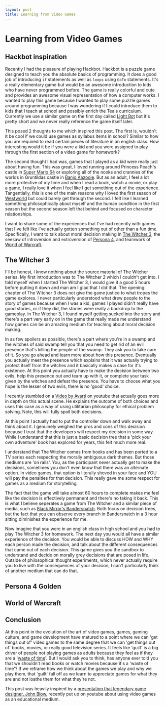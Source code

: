 ```yaml
---
layout: post
title: Learning from Video Games
---
```


# Learning from Video Games

## Hackbot inspiration

Recently I had the pleasure of playing Hackbot. Hackbot is a puzzle game designed to teach you the absolute basics of programming. It does a good job of introducing `if` statements as well as `loops` using `GoTo` statements. It's a really elementary game but would be an awesome introduction to kids who have never programmed before. The game is really colorful and cute and provides an awesome visual representation of how a computer works. I wanted to play this game because I wanted to play some puzzle games around programming because I was wondering if I could introduce them to kids that I teach at school and possibly enrich the Teals curriculum. Currently we use a similar game on the first day called [Light Bot](https://en.wikipedia.org/wiki/Lightbot) but it's pretty short and we never really reference the game itself later.

This posed 2 thoughts to me which inspired this post. The first is, wouldn't it be cool if we could use games as syllabus items in school? Similar to how you are required to read certain pieces of literature in an english class. How interesting would it be if you were a kid and you were assigned to play through the first section of a video game for homework?

The second thought I had was, games that I played as a kid were really just about having fun. This was great, I loved running around Princess Peach's castle in [Super Mario 64](https://en.wikipedia.org/wiki/Super_Mario_64) or exploring all of the nooks and crannies of the worlds in Gruntildas castle in [Banjo Kazooie](https://en.wikipedia.org/wiki/Banjo-Kazooie_(video_game)). But as an adult, I feel a lot more protective of my time and when I read a book, watch a movie, or play a game, I really love it when I feel like I get something out of the experience. Tangentially, this is one of the main reasons why I loved the first season of [Westworld](https://en.wikipedia.org/wiki/Westworld_(TV_series)) but could barely get through the second. I felt like I learned something philosophically about myself and the human condition in the first season but the second season left that behind and focused on character relationships.

I want to share some of the experiences that I've had recently with games that I've felt like I've actually gotten something out of other than a fun time. Specifically, I want to talk about moral decision making in [The Witcher 3](https://en.wikipedia.org/wiki/The_Witcher_3:_Wild_Hunt), the seesaw of introversion and extroversion of [Persona 4](https://en.wikipedia.org/wiki/Persona_4), and teamwork of [World of Warcraft](https://en.wikipedia.org/wiki/World_of_Warcraft).

## The Witcher 3

I'll be honest, I know nothing about the source material of The Witcher series. My first introduction was to The Witcher 2 which I couldn't get into. I told myself when I started The Witcher 3, I would give it a good 5 hours before putting it down and man am I glad that I did that. The opening chapter of The Witcher 3 does not give the game justice to what tropes the game explores. I never particularly understood what drew people to the story of games because when I was a kid, games I played didn't really have good stories, or if they did, the stories were really a backdrop to the gameplay. In The Witcher 3, I found myself getting sucked into the story and there's a part very early on in the game that really made me understand how games can be an amazing medium for teaching about moral decision making.

In as few spoilers as possible, there's a part where you're in a swamp and the witches of said swamp tell you that you need to get rid of an evil presence that's killing the people of the swamp. They ask you to take care of it. So you go ahead and learn more about how this presence. Eventually you actually meet the presence which explains that it was actually trying to protect itself from the witches and it basically makes a case for it's existence. At this point you actually have to make the decision between two evils, help this presence out and team up with it, or complete your task given by the witches and defeat the presence. You have to choose what you hope is the lesser of two evils, there is no 'good' choice. 

I recently stumbled on a [Video by Avarti](https://www.youtube.com/watch?v=pkEwpDejRQk) on youtube that actually goes more in depth on this actual scene. He explains the outcome of both choices and uses this case as a way of using utilitarian philosophy for ethical problem solving. Note, this will fully spoil both decisions.

At this point I actually had to put the controller down and walk away and think about it. I genuinely weighed the pros and cons of this decision because I trust that the developers will respect my decision in some way. While I understand that this is just a basic decision tree that a 'pick your own adventure' book has explored for years, this felt much more real.

I understand that The Witcher comes from books and has been ported to a TV series each respecting the morally ambiguous dark themes. But those mediums are 'on rails'. You, as the participant never actually get to make the decisions, sometimes you don't even know that there was an alternate option. In video games, that option is literally shoved in your face and YOU will pay the penalties for that decision. This really gave me some respect for games as a medium for storytelling. 

The fact that the game will take almost 60 hours to complete makes me feel like the decision is effectively permanent and there's no taking it back. This is what I believe seperates a game from The Witcher and a similar piece of media, such as [Black Mirror's Bandersnatch](). Both focus on decision trees, but the fact that you can observe every branch in Bandersnatch in a 3 hour sitting diminishes the experience for me.

Now imagine that you were in an english class in high school and you had to play The Witcher 3 for homework. The next day you would all have a similar experience of the decision. You would be able to discuss HOW and WHY each person made the decision, and talk about the different consequences that came out of each decision. This game gives you the sandbox to understand and decide on morally grey decisions that are posed in life. Outside of philosophical thought experiments, which never actually require you to live with the consequences of your decision, I can't particularly think of another medium that can do that.

## Persona 4 Golden

## World of Warcraft

## Conclusion

At this point in the evolution of the art of video games, games, gaming culture, and game development have matured to a point where we can 'get things out of' video games to the same degree that we can 'get things out of' books, movies, or really good television series. It feels like 'guilt' is a big driver of people not playing games as adults because they feel as if they are a '[waste of time](https://www.youtube.com/watch?v=P_SkUqOVP-0)'. But I would ask you to think, has anyone ever told you that we shouldn't read books or watch movies because it's a 'waste of time'? If we reframe how we think about the games we play and why we play them, that 'guilt' fall off as we learn to appreciate games for what they are and not loathe them for what they're not.

This post was heavily inspired by a [presentation that legendary game designer, John Blow](https://www.youtube.com/watch?v=qWFScmtiC44), recently put up on youtube about using video games as an educational medium.